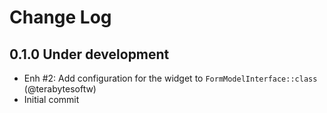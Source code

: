 # Change Log

## 0.1.0 Under development

- Enh #2: Add configuration for the widget to `FormModelInterface::class` (@terabytesoftw)
- Initial commit
